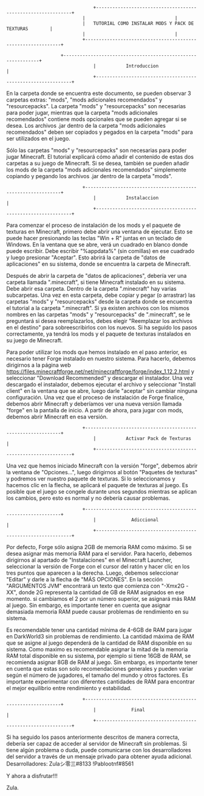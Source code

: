 	                                +-------------------------------------------------------------+
		                        |							      |
		                        |	TUTORIAL COMO INSTALAR MODS Y PACK DE TEXTURAS        |
		                        |							      |
		                        +-------------------------------------------------------------+

				        +-------------------------------------------------------------+
                                    |			Introduccion			      |
                                    +-------------------------------------------------------------+

En la carpeta donde se encuentra este documento, se pueden observar 3 carpetas extras: 
"mods", "mods adicionales recomendados" y "resourcepacks". 
La carpeta "mods" y "resourcepacks" son necesarias para poder jugar, mientras que 
la carpeta "mods adicionales recomendados" contiene mods opcionales que se pueden agregar si se desea. 
Los archivos .jar dentro de la carpeta "mods adicionales recomendados" deben ser copiados 
y pegados en la carpeta "mods" para ser utilizados en el juego.

Sólo las carpetas "mods" y "resourcepacks" son necesarias para poder jugar Minecraft. 
El tutorial explicará cómo añadir el contenido de estas dos carpetas a su juego de Minecraft. 
Si se desea, también se pueden añadir los mods de la carpeta "mods adicionales recomendados" 
simplemente copiando y pegando los archivos .jar dentro de la carpeta "mods". 

		                        +-------------------------------------------------------------+
                                    |			Instalaccion			      |
                                    +-------------------------------------------------------------+

Para comenzar el proceso de instalación de los mods y el paquete de texturas en Minecraft, primero debe abrir una ventana de ejecutar. 
Esto se puede hacer presionando las teclas "Win + R" juntas en un teclado de Windows. En la ventana que se abre, 
verá un cuadrado en blanco donde puede escribir. Debe escribir "%appdata%" (sin comillas) en ese cuadrado y 
luego presionar "Aceptar". Esto abrirá la carpeta de "datos de aplicaciones" en su sistema, donde se encuentra la carpeta de Minecraft.


Después de abrir la carpeta de "datos de aplicaciones", debería ver una carpeta llamada ".minecraft", 
si tiene Minecraft instalado en su sistema. Debe abrir esa carpeta. Dentro de la carpeta ".minecraft" hay varias subcarpetas.
Una vez en esta carpeta, debe copiar y pegar (o arrastrar) las carpetas "mods" y "resourcepacks" 
desde la carpeta donde se encuentra el tutorial a la carpeta ".minecraft". 
Si ya existen archivos con los mismos nombres en las carpetas "mods" y "resourcepacks" de ".minecraft", se le preguntará si desea reemplazarlos, 
debes elegir "Reemplazar los archivos en el destino" para sobreescribirlos con los nuevos. Si ha seguido los pasos correctamente, 
ya tendrá los mods y el paquete de texturas instalados en su juego de Minecraft.

Para poder utilizar los mods que hemos instalado en el paso anterior, es necesario tener Forge instalado en nuestro sistema. 
Para hacerlo, debemos dirigirnos a la página web https://files.minecraftforge.net/net/minecraftforge/forge/index_1.12.2.html
y seleccionar "Download Recommended" y descargar el instalador. Una vez descargado el instalador, 
debemos ejecutar el archivo y seleccionar "Install client" en la ventana que se abre, luego darle "aceptar" sin cambiar ninguna configuración. 
Una vez que el proceso de instalación de Forge finalice, debemos abrir Minecraft y deberíamos ver una nueva versión llamada "forge" en la pantalla de inicio. 
A partir de ahora, para jugar con mods, debemos abrir Minecraft en esa versión.

		                        +-------------------------------------------------------------+
                                    |		    Activar Pack de Texturas		      |
                                    +-------------------------------------------------------------+

Una vez que hemos iniciado Minecraft con la versión "forge", debemos abrir la ventana de "Opciones...", 
luego dirigirnos al botón "Paquetes de texturas" y podremos ver nuestro paquete de texturas. Si lo seleccionamos y hacemos clic en la flecha, 
se aplicará el paquete de texturas al juego. Es posible que el juego se congele durante unos segundos mientras se aplican los cambios, 
pero esto es normal y no debería causar problemas.

		                        +-------------------------------------------------------------+
                                    |		 	  Adiccional			      |
                                    +-------------------------------------------------------------+

Por defecto, Forge sólo asigna 2GB de memoria RAM como máximo. Si se desea asignar más memoria RAM para el servidor. Para hacerlo, 
debemos dirigirnos al apartado de "Instalaciones" en el Minecraft Launcher, seleccionar la versión de Forge con el cursor del ratón 
y hacer clic en los tres puntos que aparecen a la derecha. Luego, debemos seleccionar "Editar" y darle a la flecha de "MÁS OPCIONES". 
En la sección "ARGUMENTOS JVM" encontrará un texto que comienza con "-Xmx2G -XX", donde 2G representa la cantidad de GB de RAM asignados en ese momento. 
si cambiamos el 2 por un número superior, se asignará más RAM al juego. Sin embargo, 
es importante tener en cuenta que asignar demasiada memoria RAM puede causar problemas de rendimiento en su sistema.

Es recomendable tener una cantidad mínima de 4-6GB de RAM para jugar en DarkWorld3 sin problemas de rendimiento. 
La cantidad máxima de RAM que se asigne al juego dependerá de la cantidad de RAM disponible en su sistema. 
Como maximo es recomendable asignar la mitad de la memoria RAM total disponible en su sistema, 
por ejemplo si tiene 16GB de RAM, se recomienda asignar 8GB de RAM al juego. 
Sin embargo, es importante tener en cuenta que estas son solo recomendaciones generales y pueden variar según el número de jugadores, 
el tamaño del mundo y otros factores. Es importante experimentar con diferentes cantidades de RAM para encontrar el mejor equilibrio entre rendimiento y estabilidad.

		                        +-------------------------------------------------------------+
                                    |		 	  Final				      |
                                    +-------------------------------------------------------------+

Si ha seguido los pasos anteriormente descritos de manera correcta, debería ser capaz de acceder al servidor de Minecraft sin problemas. 
Si tiene algún problema o duda, puede comunicarse con los desarrolladores del servidor a través de un mensaje privado para obtener ayuda adicional. 
Desarrolladores:
		Zulaシ零三#8133
		!Pablootnf#8561

Y ahora a disfrutar!!!


Zula.



